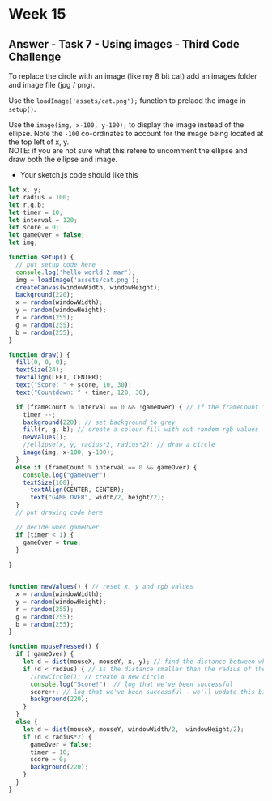 # Week 15

## Answer - Task 7 - Using images - Third Code Challenge


To replace the circle with an image (like my 8 bit cat) add an images folder and image file (jpg / png).  

Use the ```loadImage('assets/cat.png');``` function to prelaod the image in ```setup()```.    

Use the ```image(img, x-100, y-100);``` to display the image instead of the ellipse. Note the ```-100``` co-ordinates to account for the image being located at the top left of x, y.  
NOTE: if you are not sure what this refere to uncomment the ellipse and draw both the ellipse and image.  


- Your sketch.js code should like this

```javascript
let x, y;
let radius = 100;
let r,g,b;
let timer = 10;
let interval = 120;
let score = 0;
let gameOver = false;
let img;

function setup() {
  // put setup code here
  console.log('hello world 2 mar');
  img = loadImage('assets/cat.png');
  createCanvas(windowWidth, windowHeight);
  background(220);
  x = random(windowWidth);
  y = random(windowHeight);
  r = random(255);
  g = random(255);
  b = random(255);
}

function draw() {
  fill(0, 0, 0);
  textSize(24);
  textAlign(LEFT, CENTER);
  text("Score: " + score, 10, 30);
  text("Countdown: " + timer, 120, 30);

  if (frameCount % interval == 0 && !gameOver) { // if the frameCount is divisible by the interval, then the interval (in seconds) has passed and we can draw a new circle
    timer --;
    background(220); // set background to grey
    fill(r, g, b); // create a colour fill with out random rgb values
    newValues();
    //ellipse(x, y, radius*2, radius*2); // draw a circle
    image(img, x-100, y-100);
  }
  else if (frameCount % interval == 0 && gameOver) {
    console.log("gameOver");
    textSize(100);
      textAlign(CENTER, CENTER);
      text("GAME OVER", width/2, height/2);
  }
  // put drawing code here

  // decide when gameOver
  if (timer < 1) {
    gameOver = true;
  }
  
}


function newValues() { // reset x, y and rgb values 
  x = random(windowWidth);
  y = random(windowHeight);
  r = random(255);
  g = random(255);
  b = random(255);
}

function mousePressed() {
  if (!gameOver) {
    let d = dist(mouseX, mouseY, x, y); // find the distance between where the mouse is when pressed and our x and y values
    if (d < radius) { // is the distance smaller than the radius of the circle?
      //newCircle(); // create a new circle
      console.log("Score!"); // log that we've been successful 
      score++; // log that we've been successful - we'll update this bit later.
      background(220);
    }
  }
  else {
    let d = dist(mouseX, mouseY, windowWidth/2,  windowHeight/2);
    if (d < radius*2) {
      gameOver = false;
      timer = 10;
      score = 0;
      background(220);
    }
  }
}
```
